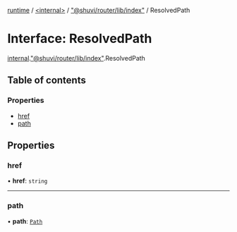 [runtime](../overview.md) / [<internal\>](../modules/internal_.md) / ["@shuvi/router/lib/index"](../modules/internal_.__Users_user_project_shuvi_packages_router_lib_index_.md) / ResolvedPath

# Interface: ResolvedPath

[internal](../modules/internal_.md).["@shuvi/router/lib/index"](../modules/internal_.__Users_user_project_shuvi_packages_router_lib_index_.md).ResolvedPath

## Table of contents

### Properties

- [href](internal_.__Users_user_project_shuvi_packages_router_lib_index_.ResolvedPath.md#href)
- [path](internal_.__Users_user_project_shuvi_packages_router_lib_index_.ResolvedPath.md#path)

## Properties

### href

• **href**: `string`

___

### path

• **path**: [`Path`](internal_.__Users_user_project_shuvi_packages_router_lib_index_.Path.md)

